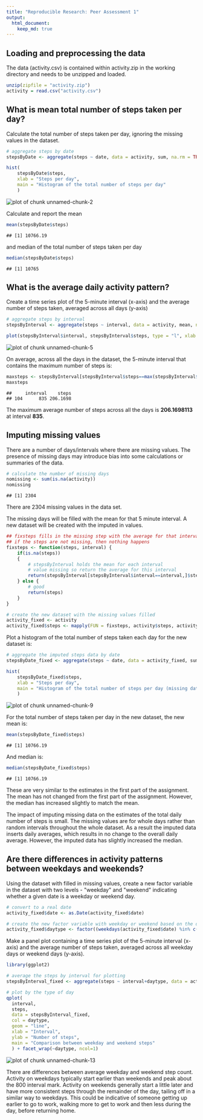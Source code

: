 ```yaml
---
title: "Reproducible Research: Peer Assessment 1"
output: 
  html_document:
    keep_md: true
---
```



## Loading and preprocessing the data

The data (activity.csv) is contained within activity.zip in the working directory and needs to be unzipped and loaded.


```r
unzip(zipfile = "activity.zip")
activity = read.csv("activity.csv")
```

## What is mean total number of steps taken per day?

Calculate the total number of steps taken per day, ignoring the missing values in the dataset.


```r
# aggregate steps by date
stepsByDate <- aggregate(steps ~ date, data = activity, sum, na.rm = TRUE)

hist(
    stepsByDate$steps, 
    xlab = "Steps per day", 
    main = "Histogram of the total number of steps per day"
    )
```

![plot of chunk unnamed-chunk-2](figure/unnamed-chunk-2-1.png) 

Calculate and report the mean 

```r
mean(stepsByDate$steps)
```

```
## [1] 10766.19
```

and median of the total number of steps taken per day

```r
median(stepsByDate$steps)
```

```
## [1] 10765
```


## What is the average daily activity pattern?

Create a time series plot of the 5-minute interval (x-axis) and the average number of steps taken, averaged across all days (y-axis)

```r
# aggregate steps by interval
stepsByInterval <- aggregate(steps ~ interval, data = activity, mean, na.rm = TRUE)

plot(stepsByInterval$interval, stepsByInterval$steps, type = "l", xlab = "5 minute Interval", ylab = "Average Steps")
```

![plot of chunk unnamed-chunk-5](figure/unnamed-chunk-5-1.png) 

On average, across all the days in the dataset, the 5-minute interval that contains the maximum number of steps is:

```r
maxsteps <- stepsByInterval[stepsByInterval$steps==max(stepsByInterval$steps),]
maxsteps
```

```
##     interval    steps
## 104      835 206.1698
```

The maximum average number of steps across all the days is **206.1698113** at interval **835**.

## Imputing missing values

There are a number of days/intervals where there are missing values. The presence of missing days may introduce bias into some calculations or summaries of the data.


```r
# calculate the number of missing days
nomissing <- sum(is.na(activity))
nomissing
```

```
## [1] 2304
```

There are 2304 missing values in the data set.

The missing days will be filled with the mean for that 5 minute interval.  A new dataset will be created with the imputed in values.

```r
## fixsteps fills in the missing step with the average for that interval
## if the steps are not missing, then nothing happens
fixsteps <- function(steps, interval) {
    if(is.na(steps))
    {
        # stepsByInterval holds the mean for each interval
        # value missing so return the average for this interval
        return(stepsByInterval[stepsByInterval$interval==interval,]$steps)
    } else {
        # good
        return(steps)
    }
}

# create the new dataset with the missing values filled
activity_fixed <- activity
activity_fixed$steps <- mapply(FUN = fixsteps, activity$steps, activity$interval)
```

Plot a histogram of the total number of steps taken each day for the new dataset is:

```r
# aggregate the imputed steps data by date
stepsByDate_fixed <- aggregate(steps ~ date, data = activity_fixed, sum)

hist(
    stepsByDate_fixed$steps, 
    xlab = "Steps per day", 
    main = "Histogram of the total number of steps per day (missing data filled)"
    )
```

![plot of chunk unnamed-chunk-9](figure/unnamed-chunk-9-1.png) 

For the total number of steps taken per day in the new dataset, the new mean is: 

```r
mean(stepsByDate_fixed$steps)
```

```
## [1] 10766.19
```

And median is:

```r
median(stepsByDate_fixed$steps)
```

```
## [1] 10766.19
```

These are very similar to the estimates in the first part of the assignment.  The mean has not changed from the first part of the assignment.  However, the median has increased slightly to match the mean.

The impact of imputing missing data on the estimates of the total daily number of steps is small.  The missing values are for whole days rather than random intervals throughout the whole dataset.  As a result the imputed data inserts daily averages, which results in no change to the overall daily average.  However, the imputed data has slightly increased the median.


## Are there differences in activity patterns between weekdays and weekends?

Using the dataset with filled in missing values, create a new factor variable in the dataset with two levels - "weekday" and "weekend" indicating whether a given date is a weekday or weekend day.


```r
# convert to a real date
activity_fixed$date <- as.Date(activity_fixed$date)

# create the new factor variable with weekday or weekend based on the date
activity_fixed$daytype <- factor((weekdays(activity_fixed$date) %in% c('Saturday','Sunday')), levels=c(FALSE, TRUE), labels=c('weekday', 'weekend'))
```

Make a panel plot containing a time series plot of the 5-minute interval (x-axis) and the average number of steps taken, averaged across all weekday days or weekend days (y-axis).


```r
library(ggplot2)

# average the steps by interval for plotting
stepsByInterval_fixed <- aggregate(steps ~ interval+daytype, data = activity_fixed, mean)

# plot by the type of day
qplot(
  interval, 
  steps, 
  data = stepsByInterval_fixed,
  col = daytype,
  geom = "line",
  xlab = "Interval", 
  ylab = "Number of steps", 
  main = "Comparison between weekday and weekend steps"
  ) + facet_wrap(~daytype, ncol=1)
```

![plot of chunk unnamed-chunk-13](figure/unnamed-chunk-13-1.png) 

There are differences between average weekday and weekend step count.  Activity on weekdays typically start earlier than weekends and peak about the 800 interval mark.  Activity on weekends generally start a little later and have more consistent steps through the remainder of the day, tailing off in a similar way to weekdays.  This could be indicative of someone getting up earlier to go to work, walking more to get to work and then less during the day, before returning home.

